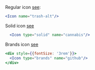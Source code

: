 Regular icon [see](https://fontawesome.com/icons?d=gallery&s=regular&m=free):

```jsx harmony
<Icon name="trash-alt"/>  
```

Solid icon [see](https://fontawesome.com/icons?d=gallery&s=solid&m=free)

```jsx harmony
  <Icon type="solid" name="cannabis"/>
```

Brands icon [see](https://fontawesome.com/icons?d=gallery&s=brands&m=free)

```jsx harmony
<div style={{fontSize: '3rem'}}>
  <Icon type="brands" name="github"/>
</div>
```
